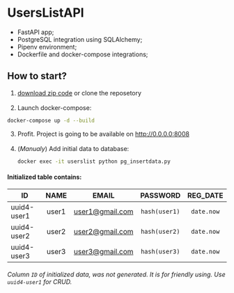 # UsersListAPI
* FastAPI app;
* PostgreSQL integration using SQLAlchemy;
* Pipenv environment;
* Dockerfile and docker-compose integrations;
## How to start?
1. [download zip code](https://github.com/ihorko95/Users_api/archive/refs/heads/main.zip)  or clone the reposetory<br><br>
2. Launch docker-compose:
```bash
docker-compose up -d --build
```

3. Profit. Project is going to be available on http://0.0.0.0:8008 <br><br>
4. (*Manualy*) Add initial data to database:
   ```bash 
   docker exec -it userslist python pg_insertdata.py
   ```
#### Initialized table contains:  
| ID          | NAME  | EMAIL           | PASSWORD     |REG_DATE
|-------------|:-----:|:---------------:|:------------:|:----------:|
| uuid4-user1 | user1 | user1@gmail.com | `hash(user1)`|`date.now`
| uuid4-user2 | user2 | user2@gmail.com | `hash(user2)`|`date.now`
| uuid4-user3 | user3 | user3@gmail.com | `hash(user3)`|`date.now`
###### Column `ID` of initialized data, was not generated. It is for friendly using. Use `uuid4-user1` for  CRUD.
